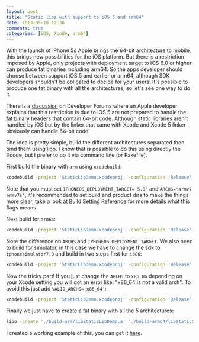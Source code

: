 ```yaml
---
layout: post
title: "Static libs with support to iOS 5 and arm64"
date: 2013-09-18 12:36
comments: true
categories: [iOS, Xcode, arm64]
---
```


With the launch of iPhone 5s Apple brings the 64-bit architecture to mobile, this brings new possibilities for the iOS platform. But there is a restriction imposed by Apple, only projects with deployment target to iOS 6.0 or higher can produce fat binaries including arm64. So the apps developer should choose between support iOS 5 and earlier or arm64, although SDK developers shouldn't be obligated to decide for your users! It's possible to produce one fat binary with all the architectures, so let's see one way to do it.

<!-- more -->

There is a [discussion](https://devforums.apple.com/message/887883#887883) on Developer Forums where an Apple developer explains that this restriction is due to iOS 5 are not prepared to handle the fat binary headers that contain 64-bit code. Although static libraries aren't handled by iOS but by the linker that came with Xcode and Xcode 5 linker obviously can handle 64-bit code!

The idea is pretty simple, build the different architectures separated then bind them using [lipo](https://developer.apple.com/library/mac/documentation/Darwin/Reference/ManPages/man1/lipo.1.html).
I know that is possible to do this using directly the Xcode, but I prefer to do it via command line (or Rakefile).

First build the binary with `arm` using `xcodebuild`:

``` bash Build arm
xcodebuild -project 'StaticLibDemo.xcodeproj' -configuration 'Release' -sdk 'iphoneos7.0' clean build ARCHS='armv7 armv7s' IPHONEOS_DEPLOYMENT_TARGET='5.0' TARGET_BUILD_DIR='./build-arm' BUILT_PRODUCTS_DIR='./build-arm'
```

Note that you must set `IPHONEOS_DEPLOYMENT_TARGET='5.0'` and `ARCHS='armv7 armv7s'`, it's recommended to set build and product dirs to make the things more clear, take a look at [Build Setting Reference](https://developer.apple.com/library/ios/documentation/DeveloperTools/Reference/XcodeBuildSettingRef/1-Build_Setting_Reference/build_setting_ref.html) for more details what this flags means.

Next build for `arm64`:

``` bash Build arm64
xcodebuild -project 'StaticLibDemo.xcodeproj' -configuration 'Release' -sdk 'iphoneos7.0' clean build ARCHS='arm64' IPHONEOS_DEPLOYMENT_TARGET='7.0' TARGET_BUILD_DIR='./build-arm64' BUILT_PRODUCTS_DIR='./build-arm64'
```

Note the difference on `ARCHS` and `IPHONEOS_DEPLOYMENT_TARGET`. We also need to build for simulator, in this case we have to change the sdk to `iphonesimulator7.0` and build in two steps first for `i386`:

``` bash Build i386
xcodebuild -project 'StaticLibDemo.xcodeproj' -configuration 'Release' -sdk 'iphonesimulator7.0' clean build ARCHS='i386' IPHONEOS_DEPLOYMENT_TARGET='5.0' TARGET_BUILD_DIR='./build-i386' BUILT_PRODUCTS_DIR='./build-i386'
```

Now the tricky part! If you just change the `ARCHS` to `x86_86` depending on your Xcode setting you will got an error like: "x86_64 is not a valid arch". To avoid this just add `VALID_ARCHS='x86_64'`:

``` bash Build x86_64
xcodebuild -project 'StaticLibDemo.xcodeproj' -configuration 'Release' -sdk 'iphonesimulator7.0' clean build ARCHS='x86_64' VALID_ARCHS='x86_64' IPHONEOS_DEPLOYMENT_TARGET='7.0' TARGET_BUILD_DIR='./build-x86_64' BUILT_PRODUCTS_DIR='./build-x86_64'
```

Finally we just have to create a fat binary with all the 5 architectures:

``` bash Lipo
lipo -create './build-arm/libStaticLibDemo.a' './build-arm64/libStaticLibDemo.a' './build-i386/libStaticLibDemo.a' './build-x86_64/libStaticLibDemo.a' -output 'libStaticLibDemo.a'
```

I created a working example of this, you can get it [here](https://github.com/diogot/StaticLibDemo).

